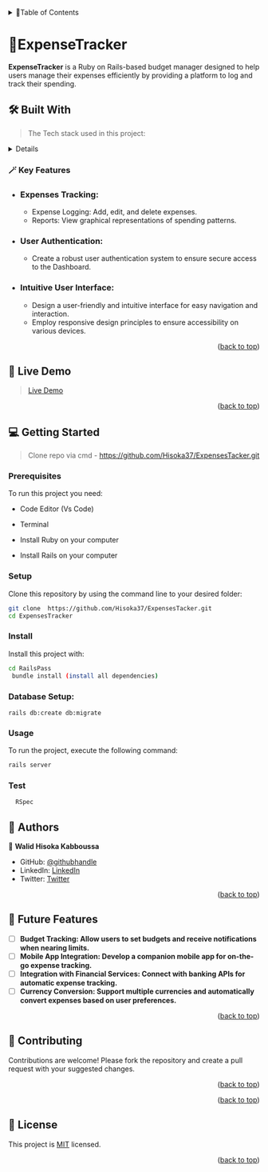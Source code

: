 <a name="readme-top"></a>

<details>
<summary>📗Table of Contents</summary>
  
- [📖 About the Project](#about-project)
  - [🛠 Built With](#built-with)
    - [Key Features](#key-features)
  - [🚀 Live Demo](#live-demo)
- [💻 Getting Started](#getting-started)
  - [Setup](#setup)
  - [Prerequisites](#prerequisites)
  - [Install](#install)
- [👥 Authors](#authors)
- [🔭 Future Features](#future-features)
- [🤝 Contributing](#contributing)
- [⭐️ Show your support](#support)
- [🙏 Acknowledgements](#acknowledgements)
- [📝 License](#license)
</details>

# 💸ExpenseTracker <a name="about-project"></a>

> 
**ExpenseTracker** is a Ruby on Rails-based budget manager designed to help users manage their expenses efficiently by providing a platform to log and track their spending.

## 🛠 Built With <a name="built-with">
> The Tech stack used in this project:

<details>
  <summary>Full Stack</summary>
  <ul>
    <li><a href="">Ruby</a></li>
    <li><a href="">Ruby on Rails</a></li>
    <li><a href="">JavaScript</a></li>
    <li><a href="">TailwindCss</a></li>
    <li><a href="">PostgreSql</a></li>
  </ul>
</details>

### 🪄 Key Features <a name="key-features"></a>

- ### Expenses Tracking:

  - Expense Logging: Add, edit, and delete expenses.
  - Reports: View graphical representations of spending patterns.
  
- ### User Authentication:
  
  - Create a robust user authentication system to ensure secure access to the Dashboard.

- ### Intuitive User Interface:

  - Design a user-friendly and intuitive interface for easy navigation and interaction.
  - Employ responsive design principles to ensure accessibility on various devices.

  
<p align="right">(<a href="#readme-top">back to top</a>)</p>


## 🚀 Live Demo <a name="live-demo"></a>

> [Live Demo]()

<p align="right">(<a href="#readme-top">back to top</a>)</p>

## 💻 Getting Started <a name="getting-started"></a>

>  Clone repo via cmd -  https://github.com/Hisoka37/ExpensesTacker.git

### Prerequisites

To run this project you need:

- Code Editor (Vs Code)

- Terminal

- Install Ruby on your computer

- Install Rails on your computer

### Setup

Clone this repository by using the command line to your desired folder:  

```sh
git clone  https://github.com/Hisoka37/ExpensesTacker.git
cd ExpensesTracker
```

### Install

Install this project with:

```sh
cd RailsPass
 bundle install (install all dependencies)
```

### Database Setup:

```
rails db:create db:migrate

```

### Usage

To run the project, execute the following command:

```sh
rails server
```

### Test

```sh
  RSpec
```


## 👥 Authors <a name="authors"></a>

>
👤 **Walid Hisoka Kabboussa**
- GitHub: [@githubhandle](https://github.com/Hisoka37)
- LinkedIn: [LinkedIn](https://www.linkedin.com/in/walidkb/)
- Twitter: [Twitter](https://twitter.com/kbwalid9)

<p align="right">(<a href="#readme-top">back to top</a>)</p>


## 🔭 Future Features <a name="future-features"></a>


- [ ] **Budget Tracking: Allow users to set budgets and receive notifications when nearing limits.**
- [ ] **Mobile App Integration: Develop a companion mobile app for on-the-go expense tracking.**
- [ ] **Integration with Financial Services: Connect with banking APIs for automatic expense tracking.**
- [ ] **Currency Conversion: Support multiple currencies and automatically convert expenses based on user preferences.**

<p align="right">(<a href="#readme-top">back to top</a>)</p>



## 🤝 Contributing <a name="contributing"></a>

Contributions are welcome! Please fork the repository and create a pull request with your suggested changes.


<p align="right">(<a href="#readme-top">back to top</a>)</p>


<p align="right">(<a href="#readme-top">back to top</a>)</p>

## 📝 License <a name="license"></a>

This project is [MIT](./LICENSE) licensed.

<p align="right">(<a href="#readme-top">back to top</a>)</p>
